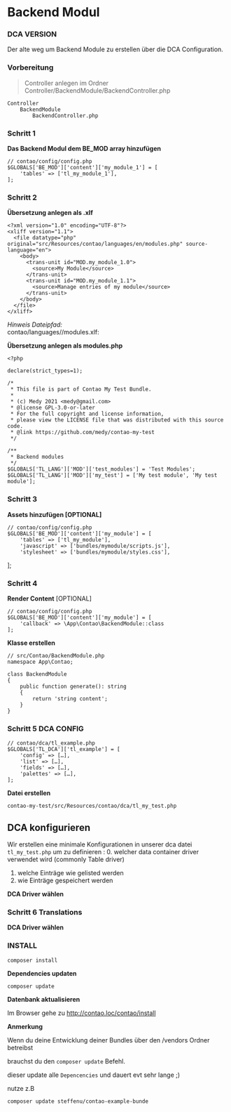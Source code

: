 # Backend Modul

### DCA VERSION

Der alte weg um Backend Module zu erstellen über die DCA Configuration.

### Vorbereitung

> Controller anlegen im Ordner Controller/BackendModule/BackendController.php

    Controller
        BackendModule
            BackendController.php


### Schritt 1

**Das Backend Modul dem BE_MOD array hinzufügen**

    // contao/config/config.php
    $GLOBALS['BE_MOD']['content']['my_module_1'] = [
        'tables' => ['tl_my_module_1'],
    ];

### Schritt 2

**Übersetzung anlegen als .xlf**

    <?xml version="1.0" encoding="UTF-8"?>
    <xliff version="1.1">
      <file datatype="php" original="src/Resources/contao/languages/en/modules.php" source-language="en">
        <body>
          <trans-unit id="MOD.my_module_1.0">
            <source>My Module</source>
          </trans-unit>
          <trans-unit id="MOD.my_module_1.1">
            <source>Manage entries of my module</source>
          </trans-unit>
        </body>
      </file>
    </xliff>

*Hinweis Dateipfad:* <br>
contao/languages/<ISO-language-key>/modules.xlf:


**Übersetzung anlegen als modules.php**

    <?php
    
    declare(strict_types=1);
    
    /*
     * This file is part of Contao My Test Bundle.
     * 
     * (c) Medy 2021 <medy@gmail.com>
     * @license GPL-3.0-or-later
     * For the full copyright and license information,
     * please view the LICENSE file that was distributed with this source code.
     * @link https://github.com/medy/contao-my-test
     */
    
    /**
     * Backend modules
     */
    $GLOBALS['TL_LANG']['MOD']['test_modules'] = 'Test Modules';
    $GLOBALS['TL_LANG']['MOD']['my_test'] = ['My test module', 'My test module'];
    

### Schritt 3

**Assets hinzufügen [OPTIONAL]**

    // contao/config/config.php
    $GLOBALS['BE_MOD']['content']['my_module'] = [
        'tables' => ['tl_my_module'],
        'javascript' => ['bundles/mymodule/scripts.js'],
        'stylesheet' => ['bundles/mymodule/styles.css'],
];


### Schritt 4

**Render Content** [OPTIONAL]

    // contao/config/config.php
    $GLOBALS['BE_MOD']['content']['my_module'] = [
        'callback' => \App\Contao\BackendModule::class
    ];

**Klasse erstellen**

    // src/Contao/BackendModule.php
    namespace App\Contao;
    
    class BackendModule
    {
        public function generate(): string
        {
            return 'string content';
        }
    }


### Schritt 5 DCA CONFIG


    // contao/dca/tl_example.php
    $GLOBALS['TL_DCA']['tl_example'] = [
        'config' => […],
        'list' => […],
        'fields' => […],
        'palettes' => […],
    ];

**Datei erstellen**

    contao-my-test/src/Resources/contao/dca/tl_my_test.php

## DCA konfigurieren

Wir erstellen eine minimale Konfigurationen
in unserer dca datei ``tl_my_test.php`` um zu definieren : 
0. welcher data container driver verwendet wird (commonly Table driver)
1. welche Einträge wie gelisted werden
2. wie Einträge gespeichert werden

**DCA Driver wählen**









### Schritt 6 Translations


**DCA Driver wählen**






### INSTALL

    composer install

**Dependencies updaten**

    composer update

**Datenbank aktualisieren**

Im Browser gehe zu http://contao.loc/contao/install

**Anmerkung**

Wenn du deine Entwicklung deiner Bundles über den /vendors
Ordner betreibst

brauchst du den `composer update` Befehl.

dieser update alle ``Depencencies``
und dauert evt sehr lange ;)

nutze z.B

`composer update steffenu/contao-example-bunde`